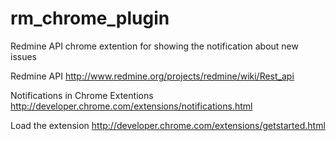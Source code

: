 rm_chrome_plugin
================

Redmine API chrome extention for showing the notification about new issues

Redmine API
http://www.redmine.org/projects/redmine/wiki/Rest_api

Notifications in Chrome Extentions
http://developer.chrome.com/extensions/notifications.html

Load the extension
http://developer.chrome.com/extensions/getstarted.html
